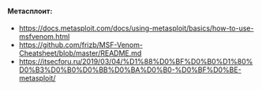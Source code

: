 #### Метасплоит:
* https://docs.metasploit.com/docs/using-metasploit/basics/how-to-use-msfvenom.html
* https://github.com/frizb/MSF-Venom-Cheatsheet/blob/master/README.md
* https://itsecforu.ru/2019/03/04/%D1%88%D0%BF%D0%B0%D1%80%D0%B3%D0%B0%D0%BB%D0%BA%D0%B0-%D0%BF%D0%BE-metasploit/
